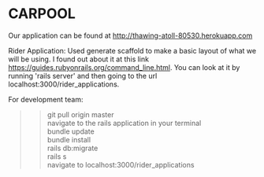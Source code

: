 # CARPOOL  
Our application can be found at http://thawing-atoll-80530.herokuapp.com  

Rider Application: Used generate  scaffold to make a basic layout of what we will be using. I found out about it at this link https://guides.rubyonrails.org/command_line.html. You can look at it by running 'rails server' and then going to the url localhost:3000/rider_applications.   
  
  For development team:  
  >>git pull origin master  
  navigate to the rails application in your terminal  
  >> bundle update  
  >> bundle install  
  >> rails db:migrate  
  >> rails s  
  navigate to localhost:3000/rider_applications
  
  
